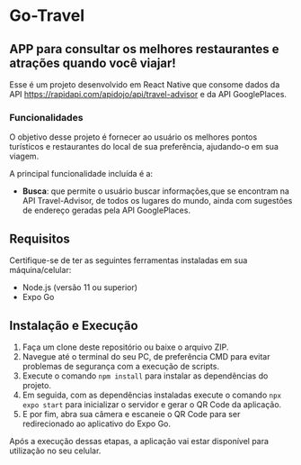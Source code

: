 # Go-Travel

## APP para consultar os melhores restaurantes e atrações quando você viajar!

Esse é um projeto desenvolvido em React Native que consome dados da API https://rapidapi.com/apidojo/api/travel-advisor e da API GooglePlaces.

### Funcionalidades

O objetivo desse projeto é fornecer ao usuário os melhores pontos turísticos e restaurantes do local de sua preferência, ajudando-o em sua viagem. 

A principal funcionalidade incluída é a:

- **Busca**: que permite o usuário buscar informações,que se encontram na API Travel-Advisor, de todos os lugares do mundo, ainda com sugestões de endereço geradas pela API GooglePlaces.

## Requisitos

Certifique-se de ter as seguintes ferramentas instaladas em sua máquina/celular:

- Node.js (versão 11 ou superior)
- Expo Go

## Instalação e Execução

1. Faça um clone deste repositório ou baixe o arquivo ZIP.
2. Navegue até o terminal do seu PC, de preferência CMD para evitar problemas de segurança com a execução de scripts.
3. Execute o comando `npm install` para instalar as dependências do projeto.
4. Em seguida, com as dependências instaladas execute o comando `npx expo start` para inicializar o servidor e gerar o QR Code da aplicação.
5. E por fim, abra sua câmera e escaneie o QR Code para ser redirecionado ao aplicativo do Expo Go.

Após a execução dessas etapas, a aplicação vai estar disponível para utilização no seu celular.

